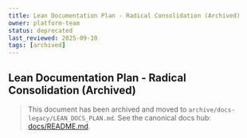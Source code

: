 ```yaml
---
title: Lean Documentation Plan - Radical Consolidation (Archived)
owner: platform-team
status: deprecated
last_reviewed: 2025-09-10
tags: [archived]
---
```


## Lean Documentation Plan - Radical Consolidation (Archived)

> This document has been archived and moved to `archive/docs-legacy/LEAN_DOCS_PLAN.md`.
> See the canonical docs hub: [docs/README.md](./README.md).
